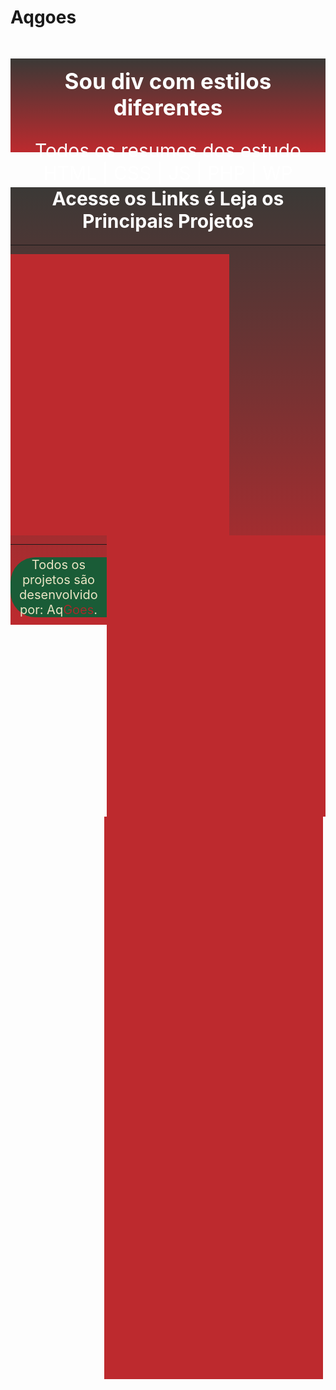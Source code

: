 # Aqgoes
<header style=" background-image: linear-gradient(to top, #BD2A2E,  #3B3936 ); color:#fff; width: 100%; height: 150px; text-align: center; ">
    <h2 style="padding-top: 15px; font-size: 35px;" >Sou div com estilos diferentes</h2>
    <p style="font-size: 30px;" >
        Todos os resumos dos estudo HTML | CSS | JS | PHP | WP
    </p>
    
</header>

<div style=" background-image: linear-gradient(to top, #BD2A2E,  #3B3936 ); width:100%; height: 700px;">
    <h1 style="text-align:center;font-size:30px; color:#fff;border-radius:40px;">Acesse os Links é Leja os Principais Projetos</h1>
    <hr>
    <div style="width: 100%; height: 450px;">
        <div style="width: 350px; height: 450px; display: flex; background-color: #BD2A2E; float: left;"></div>
        <div style="width: 350px; height: 450px; display: inline; float: right; background-color: #BD2A2E;"></div>
        <div style="width: 350px; height: 450px; display: inline; float: left; background-color: #BD2A2E; margin-left: 150px;"></div>
        <div style="width: 350px; height: 450px; display: inline; float: left; background-color: #BD2A2E; margin-left: 150px;"></div>
    </div>
    <hr>
    <p style="text-align:center;font-size:20px;background-color:#1a5c37;color:#ebe5c5;border-radius:40px;">Todos os projetos são desenvolvido por: Aq<span style="color:brown;">Goes</span>.</p>
</div>
